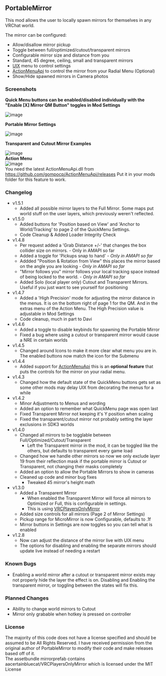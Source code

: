 ## PortableMirror
This mod allows the user to locally spawn mirrors for themselves in any VRChat world.

The mirror can be configured:
  * Allow/disallow mirror pickup
  * Toggle between full/optimized/cutout/transparent mirrors
  * Configurable mirror size and distance from you
  * Standard, 45 degree, ceiling, small and transparent mirrors
  * [UIX](https://github.com/knah/VRCMods/releases/latest/download/UIExpansionKit.dll) menu to control settings  
  * [ActionMenuApi](https://github.com/gompocp/ActionMenuApi/releases/latest/download/ActionMenuApi.dll) to control the mirror from your Radial Menu (Optional)
  * Show/Hide spawned mirrors in Camera photos
  
### Screenshots
__Quick Menu buttons can be enabled/disabled individually with the "Enable [X] Mirror QM Button" toggles in Mod Settings__   

![image](https://user-images.githubusercontent.com/81605232/113796149-2cb2fd80-9714-11eb-8c25-a340b6f2e849.png)

__Portable Mirror Settings__   

![image](https://user-images.githubusercontent.com/81605232/121982852-f3bb8880-cd55-11eb-90a2-f7d06b5ff528.png)

__Transparent and Cutout Mirror Examples__    
  
![image](https://user-images.githubusercontent.com/81605232/115629313-bbed1300-a2c7-11eb-83f9-dc6888e94256.png)  
__Action Menu__  
![image](https://user-images.githubusercontent.com/81605232/121983290-b3a8d580-cd56-11eb-8008-92b6abddc8ca.png)  
You need the latest ActionMenuApi.dll from https://github.com/gompocp/ActionMenuApi/releases Put it in your mods folder for this feature to work.    


### Changelog
* v1.5.1
	* Added all possible mirror layers to the Full Mirror. Some maps put world stuff on the user layers, which previously weren't reflected. 
* v1.5.0
	* Added buttons for 'Position based on View' and 'Anchor to World/Tracking' to page 2 of the QuickMenu Settings. 
	* Code Cleanup & Added Loader Integrity Check
* v1.4.8
	* Per request added a 'Grab Distance +/-' that changes the box collider size on mirrors. - Only in AMAPI so far
	* Added a toggle for 'Pickups snap to hand' _- Only in AMAPI so far_
	* Addded "Position & Rotation from View" this places the mirror based on the angle you are looking _- Only in AMAPI so far_
	* "Mirror follows you" mirror follows your local tracking space instead of being locked to the world. _- Only in AMAPI so far_
	* Added Solo (local player only) Cutout and Transparent Mirrors. Useful if you just want to see yourself for positioning
* v1.4.7
	* Added a 'High Precision' mode for adjusting the mirror distance in the menus. It is on the bottom right of page 1 for the QM. And in the extras menu of the Action Menu. The High Precision value is adjustable in Mod Settings
	* Code cleanup, much in part to Davi
* v1.4.6
	* Added a toggle to disable keybinds for spawning the Portable Mirror
	* Fixed a bug where using a cutout or transparent mirror would cause a NRE in certain worlds
* v1.4.5
	* Changed around Icons to make it more clear what menu you are in. The enabled buttons now match the icon for the Submenu
* v1.4.4
	* Added support for [ActionMenuApi](https://github.com/gompocp/ActionMenuApi) this is an **optional feature** that puts the controls for the mirror on your radial menu. 
* v1.4.3
  * Changed how the default state of the QuickMenu buttons gets set as some other mods may delay UIX from decorating the menus for a while
* v1.4.2
  * Minor Adjustments to Menus and wording
  * Added an option to remember what QuickMenu page was open last
  * Fixed Transparent Mirror not keeping it's Y position when scaling
  * Fixed the transparent/cutout mirror not probably setting the layer exclusions in SDK3 worlds
* v1.4.0
  * Changed all mirrors to be togglable between Full/Optimized/Cutout/Transparent
    * Left the Transparent mirror in the mod, it can be toggled like the others, but defaults to transparent every game load
  * Changed how we handle other mirrors so now we only exclude layer 19 from their reflection mask if the portable mirror is Cutout or Transparent, not changing their masks completely
  * Added an option to allow the Portable Mirrors to show in cameras
  * Cleaned up code and minor bug fixes
    * Tweaked 45 mirror's height math
* v1.3.0
	* Added a Transparent Mirror
		* When enabled the Transparent Mirror will force all mirrors to Optimized or Full, this is configurable in settings. 
		* This is using [VRCPlayersOnlyMirror](https://github.com/acertainbluecat/VRCPlayersOnlyMirror)
	* Added size controls for all mirrors (Page 2 of Mirror Settings)
	* Pickup range for MicroMirror is now Configurable, defaults to .1f
	* Mirror buttons in Settings are now toggles so you can tell what is enabled
* v1.2.8
	* Now can adjust the distance of the mirror live with UIX menu
	* The options for disabling and enabling the separate mirrors should update live instead of needing a restart 

### Known Bugs
* Enabling a world mirror after a cutout or transparent mirror exists may not properly hide the layer the effect is on. Disabling and Enabling the transparent mirror, or toggling between the states will fix this. 

### Planned Changes
* Ability to change world mirrors to Cutout
* Mirror only grabable when hotkey is pressed on controller

### License
The majority of this code does not have a license specified and should be assumed to be All Rights Reserved. I have received permission from the original author of PortableMirror to modify their code and make releases based off of it.  
The assetbundle mirrorprefab contains aacertainbluecat/VRCPlayersOnlyMirror which is licensed under the MIT License

